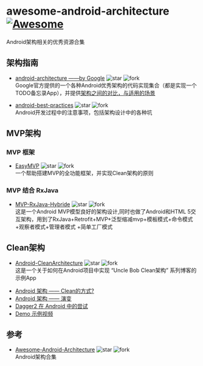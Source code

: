 # awesome-android-architecture [![Awesome](https://cdn.rawgit.com/sindresorhus/awesome/d7305f38d29fed78fa85652e3a63e154dd8e8829/media/badge.svg)](https://github.com/sindresorhus/awesome)

Android架构相关的优秀资源合集

## 架构指南

- [android-architecture  ——by Google](https://github.com/googlesamples/android-architecture) 
![star](http://githubbadges.com/star.svg?user=googlesamples&repo=android-architecture)
![fork](http://githubbadges.com/fork.svg?user=googlesamples&repo=android-architecture&style=flat&color=fff&background=007ec6)  
Google官方提供的一个各种Android优秀架构的代码实现集合（都是实现一个TODO备忘录App），并提供[架构之间的对比，与适用的场景](https://github.com/googlesamples/android-architecture/wiki/Samples-at-a-glance)

- [android-best-practices](https://github.com/futurice/android-best-practices) 
![star](http://githubbadges.com/star.svg?user=futurice&repo=android-best-practices)
![fork](http://githubbadges.com/fork.svg?user=futurice&repo=android-best-practices&style=flat&color=fff&background=007ec6)  
Android开发过程中的注意事项，包括架构设计中的各种坑

## MVP架构

### MVP 框架

- [EasyMVP](https://github.com/6thsolution/EasyMVP) 
![star](http://githubbadges.com/star.svg?user=6thsolution&repo=EasyMVP)
![fork](http://githubbadges.com/fork.svg?user=6thsolution&repo=EasyMVP&style=flat&color=fff&background=007ec6)  
一个帮助搭建MVP的全功能框架，并实现Clean架构的原则

### MVP 结合 RxJava

- [MVP-RxJava-Hybride](https://github.com/youxin11544/MVP-RxJava-Hybride) 
![star](http://githubbadges.com/star.svg?user=youxin11544&repo=MVP-RxJava-Hybride)
![fork](http://githubbadges.com/fork.svg?user=youxin11544&repo=MVP-RxJava-Hybride&style=flat&color=fff&background=007ec6)  
这是一个Android MVP模型良好的架构设计,同时也做了Android和HTML 5交互架构，用到了RxJava+Retrofit+MVP+泛型缩减mvp+模板模式+命令模式+观察者模式+管理者模式 +简单工厂模式

## Clean架构

- [Android-CleanArchitecture](https://github.com/android10/Android-CleanArchitecture) 
![star](http://githubbadges.com/star.svg?user=android10&repo=Android-CleanArchitecture)
![fork](http://githubbadges.com/fork.svg?user=android10&repo=Android-CleanArchitecture&style=flat&color=fff&background=007ec6)  
这是一个关于如何在Android项目中实现 “Uncle Bob Clean架构” 系列博客的示例App

 + [Android 架构 —— Clean的方式?](http://fernandocejas.com/2014/09/03/architecting-android-the-clean-way/)
 + [Android 架构 —— 演变](http://fernandocejas.com/2015/07/18/architecting-android-the-evolution/)
 + [Dagger2 在 Android 中的尝试](http://fernandocejas.com/2015/04/11/tasting-dagger-2-on-android/)
 + [Demo 示例视频](http://youtu.be/XSjV4sG3ni0)

## 参考

- [Awesome-Android-Architecture](https://github.com/Juude/Awesome-Android-Architecture)
![star](http://githubbadges.com/star.svg?user=Juude&repo=Awesome-Android-Architecture)
![fork](http://githubbadges.com/fork.svg?user=Juude&repo=Awesome-Android-Architecture&style=flat&color=fff&background=007ec6)  
Android架构合集


